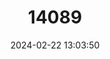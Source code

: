 ---
title: "14089"
category: "Myomimus setzeri"
draft: false
date: 2024-02-22 13:03:50
languages:
  English: ["Setzer's Mouse-tailed Dormouse"]
---